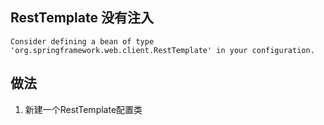 ## RestTemplate 没有注入
```
Consider defining a bean of type 'org.springframework.web.client.RestTemplate' in your configuration.
```

## 做法
1. 新建一个RestTemplate配置类
